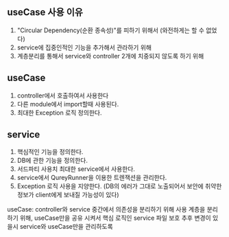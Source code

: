 ## useCase 사용 이유
1. "Circular Dependency(순환 종속성)"를 피하기 위해서 (와전하게는 할 수 없었다)
2. service에 집중인적인 기능을 추가해서 관라하기 위해
3. 계층분리를 통해서 service와 controller 2개에 치중되지 않도록 하기 위해 

## useCase
1. controller에서 호출하여서 사용한다
2. 다른 module에서 import할때 사용된다.
3. 최대한 Exception 로직 정의한다. 

## service
1. 핵심적인 기능을 정의한다. 
2. DB에 관한 기능을 정의한다. 
3. 서드파티 사용치 최대한 service에서 사용한다.
4. service에서 QureyRunner을 이용한 트렌잭션을 관리한다.
5. Exception 로직 사용을 지양한다. (DB의 에러가 그대로 노출되어서 보안에 취약한 정보가 client에게 보내질 가능성이 있다)

useCase: controller와 service 중간에서 의존성을 분리하기 위해 사용
계층을 분리하기 위해, useCase만을 공유 시켜서 핵심 로직인 service 파일 보호
추후 변경이 있을시 service와 useCase만을 관리하도록


